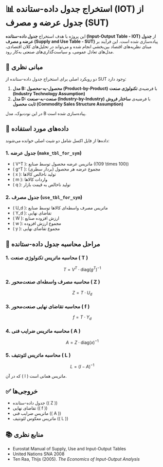 
# 📊 استخراج جدول داده-ستانده (IOT) از جدول عرضه و مصرف (SUT)

این پروژه با هدف استخراج **جدول داده-ستانده (Input-Output Table - IOT)** از **جدول عرضه و مصرف (Supply and Use Table - SUT)** پیاده‌سازی شده است. این فرآیند بر مبنای نظریه‌های اقتصاد بین‌بخشی انجام شده و می‌تواند در تحلیل‌های کلان اقتصادی، مدل‌های تعادل عمومی، و سیاست‌گذاری‌های صنعتی به‌کار رود.

## 🧠 مبانی نظری

دو رویکرد اصلی برای استخراج جدول داده-ستانده از SUT وجود دارد:

1. **مدل B: محصول-به-محصول (Product-by-Product)** با فرضیه‌ی **تکنولوژی صنعت (Industry Technology Assumption)**
2. **مدل D: صنعت-به-صنعت (Industry-by-Industry)** با فرضیه‌ی **ساختار فروش ثابت محصول (Commodity Sales Structure Assumption)**

در این نوت‌بوک، مدل B پیاده‌سازی شده است.

## 📁 داده‌های مورد استفاده

داده‌ها از فایل اکسل شامل دو شیت اصلی خوانده می‌شوند:

### 1. جدول عرضه (`make_tbl_for_sym`)
- \( V^T \): ماتریس عرضه محصول توسط صنایع (\(109 \times 100\))
- \( g^T \): مجموع عرضه هر محصول (بردار سطری)
- \( x \): تولید ناخالص کالاها
- \( m \): واردات کالاها
- \( q \): تولید ناخالص به قیمت بازار

### 2. جدول مصرف (`use_tbl_for_sym`)
- \( U_d \): ماتریس مصرف واسطه‌ای کالاها توسط صنایع
- \( Y_d \): تقاضای نهایی
- \( W \): ارزش افزوده صنایع
- \( w \): مجموع ارزش افزوده
- \( y \): مجموع تقاضای نهایی

## 🧮 مراحل محاسبه جدول داده-ستانده

### 1. محاسبه ماتریس تکنولوژی صنعت \( T \)

$$
T = V^T \cdot \text{diag}(g^T)^{-1}
$$

### 2. محاسبه مصرف واسطه‌ای صنعت‌محور \( Z \)

$$
Z = T \cdot U_d
$$

### 3. محاسبه تقاضای نهایی صنعت‌محور \( f \)

$$
f = T \cdot Y_d
$$

### 4. محاسبه ماتریس ضرایب فنی \( A \)

$$
A = Z \cdot \text{diag}(x)^{-1}
$$

### 5. محاسبه ماتریس لئونتیف \( L \)

$$
L = (I - A)^{-1}
$$

که در آن \( I \) ماتریس همانی است.

## ✅ خروجی‌ها

- جدول داده-ستانده (\( Z \))
- تقاضای نهایی (\( f \))
- ماتریس ضرایب فنی (\( A \))
- ماتریس معکوس لئونتیف (\( L \))

## 📚 منابع نظری

- Eurostat Manual of Supply, Use and Input-Output Tables
- United Nations SNA 2008
- Ten Raa, Thijs (2005). *The Economics of Input-Output Analysis*

